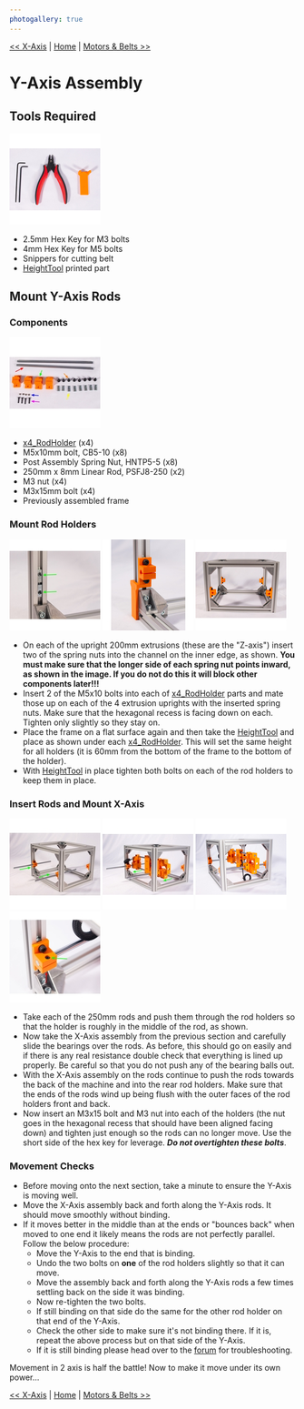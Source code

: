 ```yaml
---
photogallery: true
---
```


[<< X-Axis](02.X-Axis.html) | [Home](/mk1/build/) | [Motors & Belts >>](04.Motors_And_Belts.html)

# Y-Axis Assembly

## Tools Required

<a href="/mk1/img/build/048.jpg" data-imagelightbox="a"><img src="/mk1/img/build/thumb/048.jpg"></a>

-   2.5mm Hex Key for M3 bolts
-   4mm Hex Key for M5 bolts
-   Snippers for cutting belt
-   [HeightTool](https://github.com/ManiacalLabs/Engravinator/blob/master/Mk1/Fabrication/3D_Printed/Core_Components/HeightTool.stl) printed part

## Mount Y-Axis Rods

### Components

<a href="/mk1/img/build/049.jpg" data-imagelightbox="b"><img src="/mk1/img/build/thumb/049.jpg"></a>

-   <span class="dot green"></span> [x4_RodHolder](https://github.com/ManiacalLabs/Engravinator/blob/master/Mk1/Fabrication/3D_Printed/Core_Components/x4_RodHolder.stl) (x4)
-   <span class="dot orange"></span> M5x10mm bolt, CB5-10 (x8)
-   <span class="dot yellow"></span> Post Assembly Spring Nut, HNTP5-5 (x8)
-   <span class="dot red"></span> 250mm x 8mm Linear Rod, PSFJ8-250 (x2)
-   <span class="dot blue"></span> M3 nut (x4)
-   <span class="dot purple"></span> M3x15mm bolt (x4)
-   Previously assembled frame

### Mount Rod Holders

<a href="/mk1/img/build/050.jpg" data-imagelightbox="c"><img src="/mk1/img/build/thumb/050.jpg"></a>
<a href="/mk1/img/build/051.jpg" data-imagelightbox="c"><img src="/mk1/img/build/thumb/051.jpg"></a>
<a href="/mk1/img/build/052.jpg" data-imagelightbox="c"><img src="/mk1/img/build/thumb/052.jpg"></a>

-   On each of the upright 200mm extrusions (these are the "Z-axis") insert two of the spring nuts into the channel on the inner edge, as shown. **You must make sure that the longer side of each spring nut points inward, as shown in the image. If you do not do this it will block other components later!!!**
-   Insert 2 of the M5x10 bolts into each of [x4_RodHolder](https://github.com/ManiacalLabs/Engravinator/blob/master/Mk1/Fabrication/3D_Printed/Core_Components/x4_RodHolder.stl) parts and mate those up on each of the 4 extrusion uprights with the inserted spring nuts. Make sure that the hexagonal recess is facing down on each. Tighten only slightly so they stay on.
-   Place the frame on a flat surface again and then take the [HeightTool](https://github.com/ManiacalLabs/Engravinator/blob/master/Mk1/Fabrication/3D_Printed/Core_Components/HeightTool.stl) and place as shown under each [x4_RodHolder](https://github.com/ManiacalLabs/Engravinator/blob/master/Mk1/Fabrication/3D_Printed/Core_Components/x4_RodHolder.stl). This will set the same height for all holders (it is 60mm from the bottom of the frame to the bottom of the holder).
-   With [HeightTool](https://github.com/ManiacalLabs/Engravinator/blob/master/Mk1/Fabrication/3D_Printed/Core_Components/HeightTool.stl) in place tighten both bolts on each of the rod holders to keep them in place.

### Insert Rods and Mount X-Axis

<a href="/mk1/img/build/053.jpg" data-imagelightbox="d"><img src="/mk1/img/build/thumb/053.jpg"></a>
<a href="/mk1/img/build/054.jpg" data-imagelightbox="d"><img src="/mk1/img/build/thumb/054.jpg"></a>
<a href="/mk1/img/build/055.jpg" data-imagelightbox="d"><img src="/mk1/img/build/thumb/055.jpg"></a>
<a href="/mk1/img/build/056.jpg" data-imagelightbox="d"><img src="/mk1/img/build/thumb/056.jpg"></a>

-   Take each of the 250mm rods and push them through the rod holders so that the holder is roughly in the middle of the rod, as shown.
-   Now take the X-Axis assembly from the previous section and carefully slide the bearings over the rods. As before, this should go on easily and if there is any real resistance double check that everything is lined up properly. Be careful so that you do not push any of the bearing balls out.
-   With the X-Axis assembly on the rods continue to push the rods towards the back of the machine and into the rear rod holders. Make sure that the ends of the rods wind up being flush with the outer faces of the rod holders front and back.
-   Now insert an M3x15 bolt and M3 nut into each of the holders (the nut goes in the hexagonal recess that should have been aligned facing down) and tighten just enough so the rods can no longer move. Use the short side of the hex key for leverage. __*Do not overtighten these bolts*__.

### Movement Checks

-   Before moving onto the next section, take a minute to ensure the Y-Axis is moving well.
-   Move the X-Axis assembly back and forth along the Y-Axis rods. It should move smoothly without binding.
-   If it moves better in the middle than at the ends or "bounces back" when moved to one end it likely means the rods are not perfectly parallel. Follow the below procedure:
    -   Move the Y-Axis to the end that is binding.
    -   Undo the two bolts on **one** of the rod holders slightly so that it can move.
    -   Move the assembly back and forth along the Y-Axis rods a few times settling back on the side it was binding.
    -   Now re-tighten the two bolts.
    -   If still binding on that side do the same for the other rod holder on that end of the Y-Axis.
    -   Check the other side to make sure it's not binding there. If it is, repeat the above process but on that side of the Y-Axis.
    -   If it is still binding please head over to the [forum](https://forum.maniacallabs.com/c/engravinator) for troubleshooting.
    
Movement in 2 axis is half the battle! Now to make it move under its own power...

[<< X-Axis](02.X-Axis.html) | [Home](/mk1/build/) | [Motors & Belts >>](04.Motors_And_Belts.html)